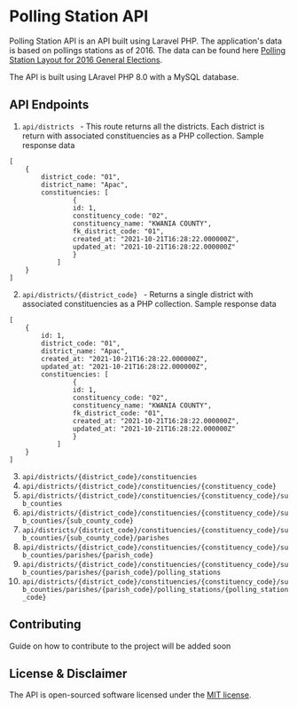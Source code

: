 # Polling Station API

Polling Station API is an API built using Laravel PHP. The application's data is based on pollings stations as of 2016. The data can be found here [Polling Station Layout for 2016 General Elections](https://www.ec.or.ug/pub/Layout%20of%20the%20Polling%20Station%20for%202016%20General%20Elections.pdf).

The API is built using LAravel PHP 8.0 with a MySQL database.


## API Endpoints

1. `api/districts ` - This route returns all the districts. Each district is return with associated constituencies as a PHP collection.
Sample response data
```
[
    {
        district_code: "01",
        district_name: "Apac",
        constituencies: [
                {
                id: 1,
                constituency_code: "02",
                constituency_name: "KWANIA COUNTY",
                fk_district_code: "01",
                created_at: "2021-10-21T16:28:22.000000Z",
                updated_at: "2021-10-21T16:28:22.000000Z"
                }
            ]
    }
]
```

2. `api/districts/{district_code} ` - Returns a single district with associated constituencies as a PHP collection. Sample response data

``` 
[
    {
        id: 1,
        district_code: "01",
        district_name: "Apac",
        created_at: "2021-10-21T16:28:22.000000Z",
        updated_at: "2021-10-21T16:28:22.000000Z",
        constituencies: [
                {
                id: 1,
                constituency_code: "02",
                constituency_name: "KWANIA COUNTY",
                fk_district_code: "01",
                created_at: "2021-10-21T16:28:22.000000Z",
                updated_at: "2021-10-21T16:28:22.000000Z"
                }
            ]
    }
]
```
3. ```api/districts/{district_code}/constituencies ```
4. ```api/districts/{district_code}/constituencies/{constituency_code} ```
5. ```api/districts/{district_code}/constituencies/{constituency_code}/sub_counties ```
6. ```api/districts/{district_code}/constituencies/{constituency_code}/sub_counties/{sub_county_code} ```
7. ```api/districts/{district_code}/constituencies/{constituency_code}/sub_counties/{sub_county_code}/parishes ```
8. ```api/districts/{district_code}/constituencies/{constituency_code}/sub_counties/parishes/{parish_code} ```
9. ```api/districts/{district_code}/constituencies/{constituency_code}/sub_counties/parishes/{parish_code}/polling_stations ```
10. ```api/districts/{district_code}/constituencies/{constituency_code}/sub_counties/parishes/{parish_code}/polling_stations/{polling_station_code} ```

## Contributing

Guide on how to contribute to the project will be added soon


## License & Disclaimer

The API is open-sourced software licensed under the [MIT license](https://opensource.org/licenses/MIT).
